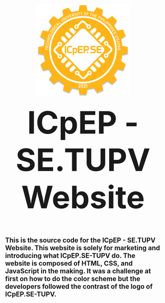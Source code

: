 <h1 style="font-size: 100px; text-align: center;"><img style="width: 300px" src="assets/img/favicon.png" />ICpEP - SE.TUPV Website</h1>

<h2>
  This is the source code for the ICpEP - SE.TUPV Website. This website is solely for marketing and introducing what ICpEP.SE-TUPV do. The website is composed of HTML, CSS, and JavaScript in the making. It was a challenge at first on how to do the color scheme but the developers followed the contrast of the logo of ICpEP.SE-TUPV.  
</h2>

